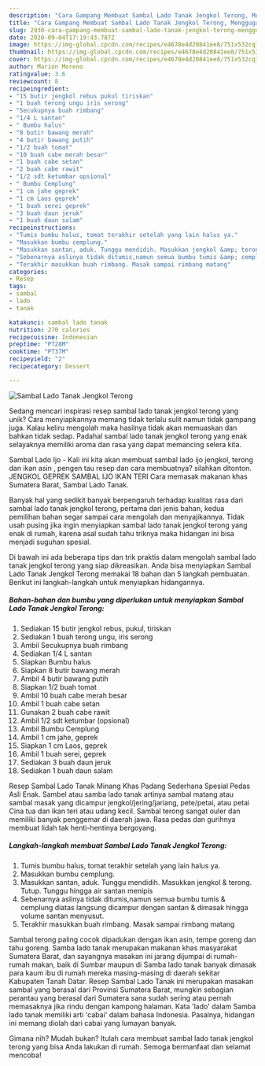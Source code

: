 ```yaml
---
description: "Cara Gampang Membuat Sambal Lado Tanak Jengkol Terong, Menggugah Selera"
title: "Cara Gampang Membuat Sambal Lado Tanak Jengkol Terong, Menggugah Selera"
slug: 2930-cara-gampang-membuat-sambal-lado-tanak-jengkol-terong-menggugah-selera
date: 2020-09-04T17:19:43.787Z
image: https://img-global.cpcdn.com/recipes/e4678e4d20841ee8/751x532cq70/sambal-lado-tanak-jengkol-terong-foto-resep-utama.jpg
thumbnail: https://img-global.cpcdn.com/recipes/e4678e4d20841ee8/751x532cq70/sambal-lado-tanak-jengkol-terong-foto-resep-utama.jpg
cover: https://img-global.cpcdn.com/recipes/e4678e4d20841ee8/751x532cq70/sambal-lado-tanak-jengkol-terong-foto-resep-utama.jpg
author: Marion Moreno
ratingvalue: 3.6
reviewcount: 8
recipeingredient:
- "15 butir jengkol rebus pukul tiriskan"
- "1 buah terong ungu iris serong"
- "Secukupnya buah rimbang"
- "1/4 L santan"
- " Bumbu halus"
- "8 butir bawang merah"
- "4 butir bawang putih"
- "1/2 buah tomat"
- "10 buah cabe merah besar"
- "1 buah cabe setan"
- "2 buah cabe rawit"
- "1/2 sdt ketumbar opsional"
- " Bumbu Cemplung"
- "1 cm jahe geprek"
- "1 cm Laos geprek"
- "1 buah serei geprek"
- "3 buah daun jeruk"
- "1 buah daun salam"
recipeinstructions:
- "Tumis bumbu halus, tomat terakhir setelah yang lain halus ya."
- "Masukkan bumbu cemplung."
- "Masukkan santan, aduk. Tunggu mendidih. Masukkan jengkol &amp; terong. Tutup. Tunggu hingga air santan menipis"
- "Sebenarnya aslinya tidak ditumis,namun semua bumbu tumis &amp; cemplung diatas langsung dicampur dengan santan &amp; dimasak hingga volume santan menyusut."
- "Terakhir masukkan buah rimbang. Masak sampai rimbang matang"
categories:
- Resep
tags:
- sambal
- lado
- tanak

katakunci: sambal lado tanak 
nutrition: 270 calories
recipecuisine: Indonesian
preptime: "PT28M"
cooktime: "PT37M"
recipeyield: "2"
recipecategory: Dessert

---
```



![Sambal Lado Tanak Jengkol Terong](https://img-global.cpcdn.com/recipes/e4678e4d20841ee8/751x532cq70/sambal-lado-tanak-jengkol-terong-foto-resep-utama.jpg)

Sedang mencari inspirasi resep sambal lado tanak jengkol terong yang unik? Cara menyiapkannya memang tidak terlalu sulit namun tidak gampang juga. Kalau keliru mengolah maka hasilnya tidak akan memuaskan dan bahkan tidak sedap. Padahal sambal lado tanak jengkol terong yang enak selayaknya memiliki aroma dan rasa yang dapat memancing selera kita.

Sambal Lado Ijo - Kali ini kita akan membuat sambal lado ijo jengkol, terong dan ikan asin , pengen tau resep dan cara membuatnya? silahkan ditonton. JENGKOL GEPREK SAMBAL IJO IKAN TERI Cara memasak makanan khas Sumatera Barat, Sambal Lado Tanak.

Banyak hal yang sedikit banyak berpengaruh terhadap kualitas rasa dari sambal lado tanak jengkol terong, pertama dari jenis bahan, kedua pemilihan bahan segar sampai cara mengolah dan menyajikannya. Tidak usah pusing jika ingin menyiapkan sambal lado tanak jengkol terong yang enak di rumah, karena asal sudah tahu triknya maka hidangan ini bisa menjadi suguhan spesial.


Di bawah ini ada beberapa tips dan trik praktis dalam mengolah sambal lado tanak jengkol terong yang siap dikreasikan. Anda bisa menyiapkan Sambal Lado Tanak Jengkol Terong memakai 18 bahan dan 5 langkah pembuatan. Berikut ini langkah-langkah untuk menyiapkan hidangannya.

<!--inarticleads1-->

##### Bahan-bahan dan bumbu yang diperlukan untuk menyiapkan Sambal Lado Tanak Jengkol Terong:

1. Sediakan 15 butir jengkol rebus, pukul, tiriskan
1. Sediakan 1 buah terong ungu, iris serong
1. Ambil Secukupnya buah rimbang
1. Sediakan 1/4 L santan
1. Siapkan  Bumbu halus
1. Siapkan 8 butir bawang merah
1. Ambil 4 butir bawang putih
1. Siapkan 1/2 buah tomat
1. Ambil 10 buah cabe merah besar
1. Ambil 1 buah cabe setan
1. Gunakan 2 buah cabe rawit
1. Ambil 1/2 sdt ketumbar (opsional)
1. Ambil  Bumbu Cemplung
1. Ambil 1 cm jahe, geprek
1. Siapkan 1 cm Laos, geprek
1. Ambil 1 buah serei, geprek
1. Sediakan 3 buah daun jeruk
1. Sediakan 1 buah daun salam


Resep Sambal Lado Tanak Minang Khas Padang Sederhana Spesial Pedas Asli Enak. Sambel atau samba lado tanak artinya sambal matang atau sambal masak yang dicampur jengkol/jering/jariang, pete/petai, atau petai Cina tua dan ikan teri atau udang kecil. Sambal terong sangat ouler dan memiliki banyak penggemar di daerah jawa. Rasa pedas dan gurihnya membuat lidah tak henti-hentinya bergoyang. 

<!--inarticleads2-->

##### Langkah-langkah membuat Sambal Lado Tanak Jengkol Terong:

1. Tumis bumbu halus, tomat terakhir setelah yang lain halus ya.
1. Masukkan bumbu cemplung.
1. Masukkan santan, aduk. Tunggu mendidih. Masukkan jengkol &amp; terong. Tutup. Tunggu hingga air santan menipis
1. Sebenarnya aslinya tidak ditumis,namun semua bumbu tumis &amp; cemplung diatas langsung dicampur dengan santan &amp; dimasak hingga volume santan menyusut.
1. Terakhir masukkan buah rimbang. Masak sampai rimbang matang


Sambal terong paling cocok dipadukan dengan ikan asin, tempe goreng dan tahu goreng. Samba lado tanak merupakan makanan khas masyarakat Sumatera Barat, dan sayangnya masakan ini jarang dijumpai di rumah-rumah makan, baik di Sumbar maupun di Samba lado tanak banyak dimasak para kaum ibu di rumah mereka masing-masing di daerah sekitar Kabupaten Tanah Datar. Resep Sambal Lado Tanak ini merupakan masakan sambal yang berasal dari Provinsi Sumatera Barat, mungkin sebagian perantau yang berasal dari Sumatera sana sudah sering atau pernah memasaknya jika rindu dengan kampong halaman. Kata &#39;lado&#39; dalam Samba lado tanak memiliki arti &#39;cabai&#39; dalam bahasa Indonesia. Pasalnya, hidangan ini memang diolah dari cabai yang lumayan banyak. 

Gimana nih? Mudah bukan? Itulah cara membuat sambal lado tanak jengkol terong yang bisa Anda lakukan di rumah. Semoga bermanfaat dan selamat mencoba!
